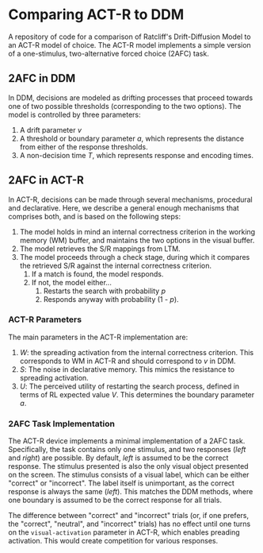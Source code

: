 # Comparing ACT-R to DDM

A repository of code for a comparison of Ratcliff's Drift-Diffusion
Model to an ACT-R model of choice. The ACT-R model implements a simple
version of a one-stimulus, two-alternative forced choice (2AFC) task.

## 2AFC in DDM

In DDM, decisions are modeled as drifting processes that proceed
towards one of two possible thresholds (corresponding to the
two options). The model is controlled by three parameters:
  1.  A drift parameter _v_
  2.  A threshold or boundary parameter _a_, which represents
      the distance from either of the response thresholds.
  3.  A non-decision time _T_, which represents response and
      encoding times.

## 2AFC in ACT-R

In ACT-R, decisions can be made through several mechanisms,
procedural and declarative. Here, we describe a general enough
mechanisms that comprises both, and is based on the following
steps:
  1.  The model holds in mind an internal correctness criterion
      in the working memory (WM) buffer, and maintains the
      two options in the visual buffer.
  2.  The model retrieves the S/R mappings from LTM.
  3.  The model proceeds through a check stage, during which
      it compares the retrieved S/R against the internal
      correctness criterion.
      1.  If a match is found, the model responds.
      2.  If not, the model either...
           1.  Restarts the search with probability _p_
           2.  Responds anyway with probability (1 - _p_).

### ACT-R Parameters

The main parameters in the ACT-R implementation are:
  1.  _W_: the spreading activation from the internal correctness
      criterion. This corresponds to WM in ACT-R and should
      correspond to _v_ in DDM.
  2.  _S_: The noise in declarative memory. This mimics the
      resistance to spreading activation.
  3.  _U_: The perceived utility of restarting the search process,
      defined in terms of RL expected value _V_. This determines
      the boundary parameter _a_.

### 2AFC Task Implementation

The ACT-R device implements a minimal implementation of a 2AFC
task. Specifically, the task contains only one stimulus, and two
responses (_left_ and _right_) are possible. By default, _left_
is assumed to be the correct response. The stimulus presented is also
the only visual object presented on the screen. The stimulus consists
of a visual label, which can be either "correct" or "incorrect". The
label itself is unimportant, as the correct response is always the
same (_left_). This matches the DDM methods, where one boundary is
assumed to be the correct response for all trials.

The difference between "correct" and "incorrect" trials (or, if one
prefers, the "correct", "neutral", and "incorrect" trials) has no
effect until one turns on the `visual-activation` parameter in ACT-R,
which enables preading activation. This would create competition for
various responses.

